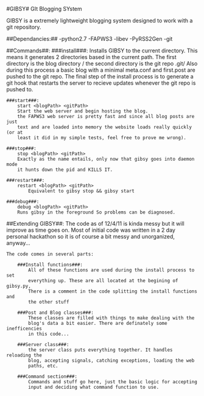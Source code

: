 #GIBSY#
	GIt Blogging SYstem

GIBSY is a extremely lightweight blogging system designed to work with a git
repository.

##Dependancies:##
	-python2.7
		-FAPWS3
			-libev
		-PyRSS2Gen
	-git

##Commands##:
	###install###:
		Installs GIBSY to the current directory. This means it generates 2
		directories based in the current path. The first directory is the blog
		directory <blogname>/ the second directory is the git repo
		<blogname>.git/ Also during this process a basic blog with a minimal
		meta.conf and first.post are pushed to the git repo. The final step of
		the install process is to generate a git hook that restarts the server
		to recieve updates whenever the git repo is pushed to.

	###start###:
		start <blogPath> <gitPath>
		Start the web server and begin hosting the blog.
		the FAPWS3 web server is pretty fast and since all blog posts are just
		text and are loaded into memory the website loads really quickly (or at
		least it did in my simple tests, feel free to prove me wrong).

	###stop###:
		stop <blogPath> <gitPath>
		Exactly as the name entails, only now that gibsy goes into daemon mode
		it hunts down the pid and KILLS IT.

	###restart###:
		restart <blogPath> <gitPath>
			Equivalent to gibsy stop && gibsy start

	###debug###:
		debug <blogPath> <gitPath>
		Runs gibsy in the foreground So problems can be diagnosed.

##Extending GIBSY##:
	The code as of 12/4/11 is kinda messy but it will improve as time goes on.
	Most of initial code was written in a 2 day personal hackathon so it is of
	course a bit messy and unorganized, anyway...

	The code comes in several parts:
	
		###Install functions###:
			All of these functions are used during the install process to set
			everything up. These are all located at the begining of gibsy.py,
			There is a comment in the code splitting the install functions and
			the other stuff

		###Post and Blog classes###:
			These classes are filled with things to make dealing with the
			blog's data a bit easier. There are definately some inefficencies
			in this code...

		###Server class###:
			the server class puts everything together. It handles reloading the
			blog, accepting signals, catching exceptions, loading the web
			paths, etc.
		
		###Command section###:
			Commands and stuff go here, just the basic logic for accepting
			input and deciding what command function to use.
